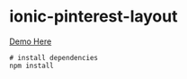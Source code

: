 # ionic-pinterest-layout

[Demo Here](https://stackblitz.com/edit/ionic-pinterest-layout)

```
# install dependencies
npm install
```
